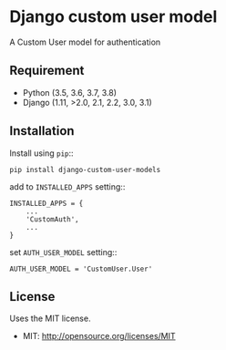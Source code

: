 # Django custom user model

A Custom User model for authentication

## Requirement
* Python (3.5, 3.6, 3.7, 3.8)
* Django (1.11, >2.0, 2.1, 2.2, 3.0, 3.1)

## Installation
Install using ``pip``::
    
    pip install django-custom-user-models
    
add to ``INSTALLED_APPS`` setting::

    INSTALLED_APPS = {
        ...
        'CustomAuth',
        ...
    }

set ``AUTH_USER_MODEL`` setting::
    
    AUTH_USER_MODEL = 'CustomUser.User'
   

## License
Uses the MIT license.

* MIT: http://opensource.org/licenses/MIT
